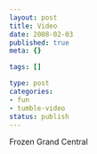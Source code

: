 ```yaml
--- 
layout: post
title: Video
date: 2008-02-03
published: true
meta: {}

tags: []

type: post
categories: 
- fun
- tumble-video
status: publish
---
```



Frozen Grand Central 

